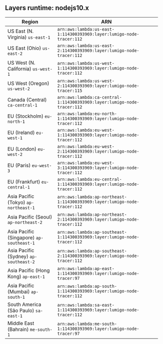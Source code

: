 Layers runtime: nodejs10.x
----
| Region | ARN |
| --- | --- |
|US East (N. Virginia)  `us-east-1`|`arn:aws:lambda:us-east-1:114300393969:layer:lumigo-node-tracer:112`|
|US East (Ohio)  `us-east-2`|`arn:aws:lambda:us-east-2:114300393969:layer:lumigo-node-tracer:112`|
|US West (N. California)  `us-west-1`|`arn:aws:lambda:us-west-1:114300393969:layer:lumigo-node-tracer:112`|
|US West (Oregon)  `us-west-2`|`arn:aws:lambda:us-west-2:114300393969:layer:lumigo-node-tracer:115`|
|Canada (Central)  `ca-central-1`|`arn:aws:lambda:ca-central-1:114300393969:layer:lumigo-node-tracer:112`|
|EU (Stockholm)  `eu-north-1`|`arn:aws:lambda:eu-north-1:114300393969:layer:lumigo-node-tracer:112`|
|EU (Ireland)  `eu-west-1`|`arn:aws:lambda:eu-west-1:114300393969:layer:lumigo-node-tracer:112`|
|EU (London)  `eu-west-2`|`arn:aws:lambda:eu-west-2:114300393969:layer:lumigo-node-tracer:112`|
|EU (Paris)  `eu-west-3`|`arn:aws:lambda:eu-west-3:114300393969:layer:lumigo-node-tracer:112`|
|EU (Frankfurt)  `eu-central-1`|`arn:aws:lambda:eu-central-1:114300393969:layer:lumigo-node-tracer:112`|
|Asia Pacific (Tokyo)  `ap-northeast-1`|`arn:aws:lambda:ap-northeast-1:114300393969:layer:lumigo-node-tracer:112`|
|Asia Pacific (Seoul)  `ap-northeast-2`|`arn:aws:lambda:ap-northeast-2:114300393969:layer:lumigo-node-tracer:112`|
|Asia Pacific (Singapore)  `ap-southeast-1`|`arn:aws:lambda:ap-southeast-1:114300393969:layer:lumigo-node-tracer:112`|
|Asia Pacific (Sydney)  `ap-southeast-2`|`arn:aws:lambda:ap-southeast-2:114300393969:layer:lumigo-node-tracer:112`|
|Asia Pacific (Hong Kong)  `ap-east-1`|`arn:aws:lambda:ap-east-1:114300393969:layer:lumigo-node-tracer:97`|
|Asia Pacific (Mumbai)  `ap-south-1`|`arn:aws:lambda:ap-south-1:114300393969:layer:lumigo-node-tracer:112`|
|South America (São Paulo)  `sa-east-1`|`arn:aws:lambda:sa-east-1:114300393969:layer:lumigo-node-tracer:112`|
|Middle East (Bahrain)  `me-south-1`|`arn:aws:lambda:me-south-1:114300393969:layer:lumigo-node-tracer:97`|
